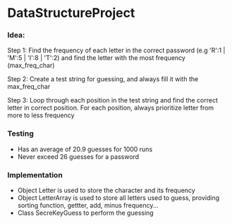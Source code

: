 # DataStructureProject

### Idea: 

Step 1: Find the frequency of each letter in the correct password (e.g 'R':1 | 'M':5 | 'I':8 | 'T':2)
        and find the letter with the most frequency (max_freq_char)
        
Step 2: Create a test string for guessing, and always fill it with the max_freq_char

Step 3: Loop through each position in the test string and find the correct letter in correct position.
        For each position, always prioritize letter from more to less frequency
        
### Testing
- Has an average of 20.9 guesses for 1000 runs
- Never exceed 26 guesses for a password

### Implementation
- Object Letter is used to store the character and its frequency
- Object LetterArray is used to store all letters used to guess, providing sorting function, gettter, add, minus frequency... 
- Class SecreKeyGuess to perform the guessing
